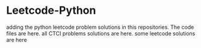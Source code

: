 # Leetcode-Python
adding the python leetcode problem solutions in this repositories. 
The code files are here.
all CTCI problems solutions are here.
some leetcode solutions are here













































































































































































































































































































































































































































































































































































































































































































































































































































































































































































































































































































































































